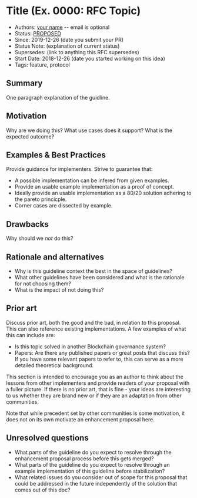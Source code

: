 # Title (Ex. 0000: RFC Topic)
- Authors: [your name](you@github-email) -- email is optional
- Status: [PROPOSED](/README.md#proposed)
- Since: 2019-12-26 (date you submit your PR)
- Status Note: (explanation of current status)  
- Supersedes: (link to anything this RFC supersedes)
- Start Date: 2018-12-26 (date you started working on this idea)
- Tags: feature, protocol

## Summary

One paragraph explanation of the guidline.

## Motivation

Why are we doing this? What use cases does it support? What is the expected
outcome?

## Examples & Best Practices

Provide guidance for implementers.
Strive to guarantee that:

- A possible implementation can be infered from given examples.
- Provide an usable example implementation as a proof of concept.
- Ideally provide an usable implementation as a 80/20 solution adhering to the pareto princicple.
- Corner cases are dissected by example.

## Drawbacks

Why should we *not* do this?

## Rationale and alternatives

- Why is this guideline context the best in the space of guidelines?
- What other guidelines have been considered and what is the rationale for not
choosing them?
- What is the impact of not doing this?

## Prior art

Discuss prior art, both the good and the bad, in relation to this proposal.
This can also reference existing implementations.
A few examples of what this can include are:

- Is this topic solved in another Blockchain governance system?
- Papers: Are there any published papers or great posts that discuss this?
  If you have some relevant papers to refer to, this can serve as a more detailed theoretical background.

This section is intended to encourage you as an author to think about the lessons from other implementers and provide readers of your proposal with a
fuller picture. 
If there is no prior art, that is fine - your ideas are interesting to us whether they are brand new or if they are an adaptation from other communities.

Note that while precedent set by other communities is some motivation, it
does not on its own motivate an enhancement proposal here. 

## Unresolved questions

- What parts of the guideline do you expect to resolve through the enhancement proposal process before this gets merged?
- What parts of the guideline do you expect to resolve through an example implementation of this guideline before stabilization?
- What related issues do you consider out of scope for this proposal that could be addressed in the future independently of the solution that comes out of this doc?